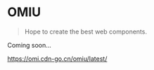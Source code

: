 # OMIU

> Hope to create the best web components.

Coming soon...

https://omi.cdn-go.cn/omiu/latest/